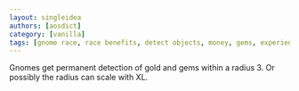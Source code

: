 ```yaml
---
layout: singleidea
authors: [aosdict]
category: [vanilla]
tags: [gnome race, race benefits, detect objects, money, gems, experience level]
---
```

Gnomes get permanent detection of gold and gems within a radius 3. Or possibly the radius can scale with XL.
